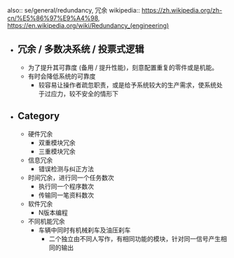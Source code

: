 also:: se/general/redundancy, 冗余
wikipedia:: https://zh.wikipedia.org/zh-cn/%E5%86%97%E9%A4%98, https://en.wikipedia.org/wiki/Redundancy_(engineering)
- ## 冗余 / 多数决系统 / 投票式逻辑
  - 为了提升其可靠度 (备用 / 提升性能)，刻意配置重复的零件或是机能。
  - 有时会降低系统的可靠度
    - 较容易让操作者疏忽职责，或是给予系统较大的生产需求，使系统处于过应力，较不安全的情形下
- ## Category
  - 硬件冗余
    - 双重模块冗余
    - 三重模块冗余
  - 信息冗余
    - 错误检测与纠正方法
  - 时间冗余，进行同一个任务数次
    - 执行同一个程序数次
    - 传输同一笔资料数次
  - 软件冗余
    - N版本编程
  - 不同机能冗余
    - 车辆中同时有机械刹车及油压刹车
      - 二个独立由不同人写作，有相同功能的模块，针对同一信号产生相同的输出